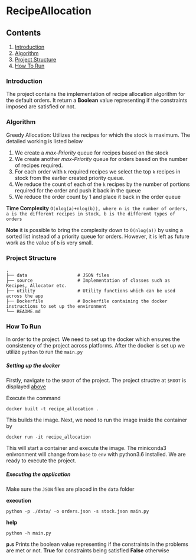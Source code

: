 # RecipeAllocation

## Contents

1. [Introduction](#introduction)
2. [Algorithm](#algorithm)
3. [Project Structure](#project-structure)
4. [How To Run](#how-to-run)


### Introduction

The project contains the implementation of recipe allocation algorithm for the default orders. It return a **Boolean** value representing if the constraints imposed are satisfied or not.

### Algorithm

Greedy Allocation: Utilizes the recipes for which the stock is maximum. The detailed working is listed below

1. We create a *max-Priority* queue for recipes based on the stock
2. We create another *max-Priority* queue for orders based on the number of recipes required.
3. For each order with `k` required recipes we select the top `k` recipes in stock from the earlier created priority queue. 
4. We reduce the count of each of the `k` recipes by the number of portions required for the order and push it back in the queue
5. We reduce the order count by 1 and place it back in the order queue

**Time Complexity** `O(nlog(a)+nlog(b)), where n is the number of orders, a is the different recipes in stock, b is the different types of orders`

**Note** it is possible to bring the complexity down to `O(nlog(a))` by using a sorted list instead of a priority queue for orders. However, it is left as future work as the value of `b` is very small.
 
 ### Project Structure
 
    .
    ├── data                   # JSON files
    ├── source                 # Implementation of classes such as Recipes, Allocator etc.
    ├── utility                # Utility functions which can be used across the app
    ├── Dockerfile             # Dockerfile containing the docker instructions to set up the environment
    └── README.md
  
### How To Run
In order to the project. We need to set up the docker which ensures the consistency of the project across platforms. After the docker is set up we utilize `python` to run the `main.py`

##### Setting up the docker
Firstly, navigate to the `$ROOT` of the project. The project structre at `$ROOT` is displayed [above](#project-structure)

Execute the command

`docker built -t recipe_allocation .`

This builds the image. Next, we need to run the image inside the container by

`docker run -it recipe_allocation`

This will start a container and execute the image. The miniconda3 enivronment will change from `base` to `env` with python3.6 installed.
We are ready to execute the project.
##### Executing the application

Make sure the `JSON` files are placed in the `data` folder

**execution**

`python -p ./data/ -o orders.json -s stock.json main.py`

**help**

`python -h main.py`

**p.s** Prints the boolean value representing if the constraints in the problems are met or not. **True** for constraints being satisfied
**False** otherwise
